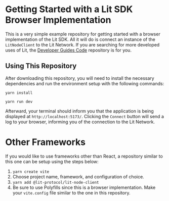 # Getting Started with a Lit SDK Browser Implementation

This is a very simple example repository for getting started with a browser implementation of the Lit SDK. All it will do is connect an instance of the `LitNodeClient` to the Lit Network. If you are searching for more developed uses of Lit, the [Developer Guides Code](https://github.com/LIT-Protocol/developer-guides-code) repository is for you. 

## Using This Repository

After downloading this repository, you will need to install the necessary dependencies and run the environment setup with the following commands:

```
yarn install
```
```
yarn run dev
```

Afterward, your terminal should inform you that the application is being displayed at `http://localhost:5173/`. Clicking the `Connect` button will send a log to your browser, informing you of the connection to the Lit Network.

# Other Frameworks

If you would like to use frameworks other than React, a repository similar to this one can be setup using the steps below:
1. `yarn create vite`
2. Choose project name, framework, and configuration of choice.
3. `yarn add @lit-protocol/lit-node-client`
4. Be sure to use Polyfills since this is a browser implementation. Make your `vite.config` file similar to the one in this repository.



